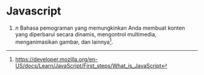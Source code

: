 # Javascript

<!-- is a scripting language that enables you to create dynamically updating content, control multimedia, animate images, and pretty much everything else. -->

1. _n_ Bahasa pemograman yang memungkinkan Anda membuat konten yang diperbarui secara dinamis, mengontrol multimedia, menganimasikan gambar, dan lainnya[^1].

[^1]: <https://developer.mozilla.org/en-US/docs/Learn/JavaScript/First_steps/What_is_JavaScript>